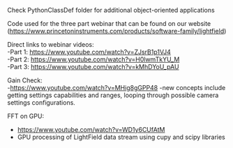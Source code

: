 Check PythonClassDef folder for additional object-oriented applications

Code used for the three part webinar that can be found on our website (https://www.princetoninstruments.com/products/software-family/lightfield)

Direct links to webinar videos:<br/>
  -Part 1: https://www.youtube.com/watch?v=ZJsrB1p1VJ4  
  -Part 2: https://www.youtube.com/watch?v=H0lwmTkYU_M  
  -Part 3: https://www.youtube.com/watch?v=kMhDYoU_pAU

Gain Check: <br/>
  -https://www.youtube.com/watch?v=MHig8gGPP48
  -new concepts include getting settings capabilities and ranges, looping through possible camera settings configurations.
  
 FFT on GPU: <br/>
  - https://www.youtube.com/watch?v=WD1y6CUfAtM
  - GPU processing of LightField data stream using cupy and scipy libraries
 
